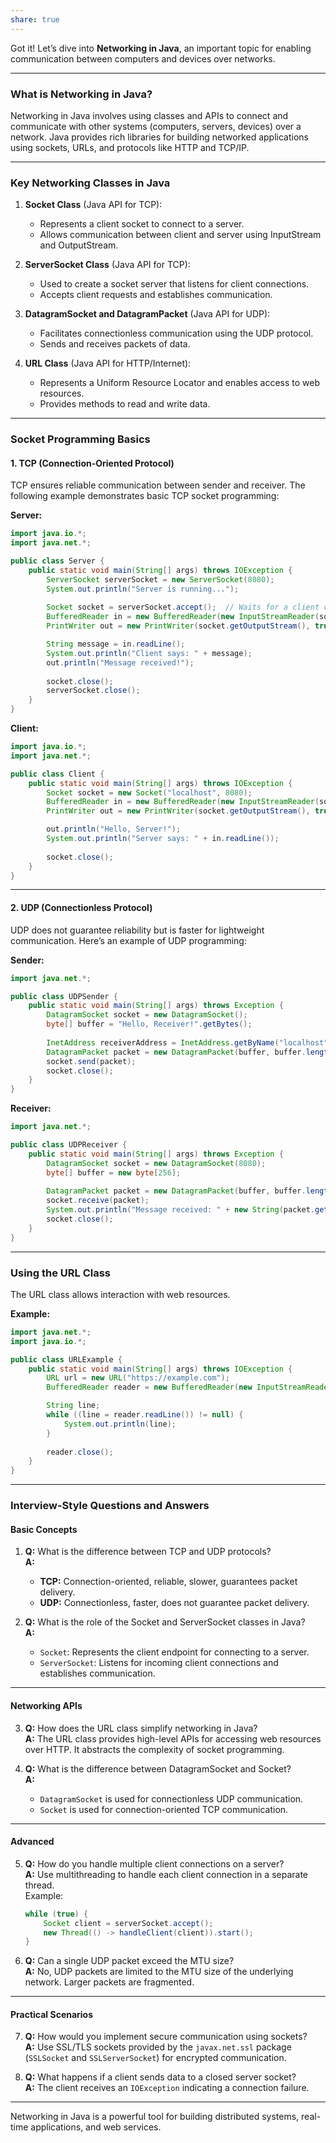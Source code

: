 ```yaml
---
share: true
---
```


Got it! Let’s dive into **Networking in Java**, an important topic for enabling communication between computers and devices over networks.

---

### **What is Networking in Java?**

Networking in Java involves using classes and APIs to connect and communicate with other systems (computers, servers, devices) over a network. Java provides rich libraries for building networked applications using sockets, URLs, and protocols like HTTP and TCP/IP.

---

### **Key Networking Classes in Java**

1. **Socket Class** (Java API for TCP):  
   - Represents a client socket to connect to a server.  
   - Allows communication between client and server using InputStream and OutputStream.

2. **ServerSocket Class** (Java API for TCP):  
   - Used to create a socket server that listens for client connections.  
   - Accepts client requests and establishes communication.

3. **DatagramSocket and DatagramPacket** (Java API for UDP):  
   - Facilitates connectionless communication using the UDP protocol.  
   - Sends and receives packets of data.

4. **URL Class** (Java API for HTTP/Internet):  
   - Represents a Uniform Resource Locator and enables access to web resources.  
   - Provides methods to read and write data.

---

### **Socket Programming Basics**

#### **1. TCP (Connection-Oriented Protocol)**
TCP ensures reliable communication between sender and receiver. The following example demonstrates basic TCP socket programming:

**Server:**
```java
import java.io.*;
import java.net.*;

public class Server {
    public static void main(String[] args) throws IOException {
        ServerSocket serverSocket = new ServerSocket(8080);
        System.out.println("Server is running...");
        
        Socket socket = serverSocket.accept();  // Waits for a client connection
        BufferedReader in = new BufferedReader(new InputStreamReader(socket.getInputStream()));
        PrintWriter out = new PrintWriter(socket.getOutputStream(), true);

        String message = in.readLine();
        System.out.println("Client says: " + message);
        out.println("Message received!");
        
        socket.close();
        serverSocket.close();
    }
}
```

**Client:**
```java
import java.io.*;
import java.net.*;

public class Client {
    public static void main(String[] args) throws IOException {
        Socket socket = new Socket("localhost", 8080);
        BufferedReader in = new BufferedReader(new InputStreamReader(socket.getInputStream()));
        PrintWriter out = new PrintWriter(socket.getOutputStream(), true);

        out.println("Hello, Server!");
        System.out.println("Server says: " + in.readLine());
        
        socket.close();
    }
}
```

---

#### **2. UDP (Connectionless Protocol)**
UDP does not guarantee reliability but is faster for lightweight communication. Here’s an example of UDP programming:

**Sender:**
```java
import java.net.*;

public class UDPSender {
    public static void main(String[] args) throws Exception {
        DatagramSocket socket = new DatagramSocket();
        byte[] buffer = "Hello, Receiver!".getBytes();
        
        InetAddress receiverAddress = InetAddress.getByName("localhost");
        DatagramPacket packet = new DatagramPacket(buffer, buffer.length, receiverAddress, 8080);
        socket.send(packet);
        socket.close();
    }
}
```

**Receiver:**
```java
import java.net.*;

public class UDPReceiver {
    public static void main(String[] args) throws Exception {
        DatagramSocket socket = new DatagramSocket(8080);
        byte[] buffer = new byte[256];
        
        DatagramPacket packet = new DatagramPacket(buffer, buffer.length);
        socket.receive(packet);
        System.out.println("Message received: " + new String(packet.getData()));
        socket.close();
    }
}
```

---

### **Using the URL Class**
The URL class allows interaction with web resources.

**Example:**
```java
import java.net.*;
import java.io.*;

public class URLExample {
    public static void main(String[] args) throws IOException {
        URL url = new URL("https://example.com");
        BufferedReader reader = new BufferedReader(new InputStreamReader(url.openStream()));

        String line;
        while ((line = reader.readLine()) != null) {
            System.out.println(line);
        }
        
        reader.close();
    }
}
```

---

### **Interview-Style Questions and Answers**

#### **Basic Concepts**
1. **Q:** What is the difference between TCP and UDP protocols?  
   **A:**  
   - **TCP:** Connection-oriented, reliable, slower, guarantees packet delivery.  
   - **UDP:** Connectionless, faster, does not guarantee packet delivery.

2. **Q:** What is the role of the Socket and ServerSocket classes in Java?  
   **A:**  
   - `Socket`: Represents the client endpoint for connecting to a server.  
   - `ServerSocket`: Listens for incoming client connections and establishes communication.

---

#### **Networking APIs**
3. **Q:** How does the URL class simplify networking in Java?  
   **A:** The URL class provides high-level APIs for accessing web resources over HTTP. It abstracts the complexity of socket programming.

4. **Q:** What is the difference between DatagramSocket and Socket?  
   **A:**  
   - `DatagramSocket` is used for connectionless UDP communication.  
   - `Socket` is used for connection-oriented TCP communication.

---

#### **Advanced**
5. **Q:** How do you handle multiple client connections on a server?  
   **A:** Use multithreading to handle each client connection in a separate thread.  
   Example:
   ```java
   while (true) {
       Socket client = serverSocket.accept();
       new Thread(() -> handleClient(client)).start();
   }
   ```

6. **Q:** Can a single UDP packet exceed the MTU size?  
   **A:** No, UDP packets are limited to the MTU size of the underlying network. Larger packets are fragmented.

---

#### **Practical Scenarios**
7. **Q:** How would you implement secure communication using sockets?  
   **A:** Use SSL/TLS sockets provided by the `javax.net.ssl` package (`SSLSocket` and `SSLServerSocket`) for encrypted communication.

8. **Q:** What happens if a client sends data to a closed server socket?  
   **A:** The client receives an `IOException` indicating a connection failure.

---

Networking in Java is a powerful tool for building distributed systems, real-time applications, and web services.